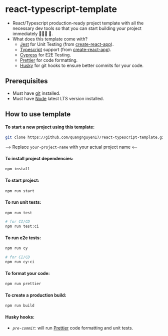 # react-typescript-template

- React/Typescript production-ready project template with all the necessary dev tools so that you can start building your project immediately 🧑🏻‍💻 🚀.
- What does this template come with?
  - [Jest](https://jestjs.io/) for Unit Testing (from [create-react-app](https://create-react-app.dev/)).
  - [Typescript](https://www.typescriptlang.org/) support (from [create-react-app](https://create-react-app.dev/)).
  - [Cypress](https://www.cypress.io/) for E2E Testing.
  - [Prettier](https://prettier.io/) for code formatting.
  - [Husky](https://github.com/typicode/husky) for git hooks to ensure better commits for your code.

## Prerequisites

- Must have [git](https://git-scm.com/) installed.
- Must have [Node](https://nodejs.org/en/) latest LTS version installed.

## How to use template

#### To start a new project using this template:

```bash
git clone https://github.com/quangnguyen17/react-typescript-template.git your-project-name
```

--> Replace `your-project-name` with your actual project name <--

#### To install project dependencies:

```bash
npm install
```

#### To start project:

```bash
npm run start
```

#### To run unit tests:

```bash
npm run test

# for CI/CD
npm run test:ci
```

#### To run e2e tests:

```bash
npm run cy

# for CI/CD
npm run cy:ci
```

#### To format your code:

```bash
npm run prettier
```

#### To create a production build:

```bash
npm run build
```

#### Husky hooks:

- _`pre-commit`_: will run [Prettier](https://prettier.io/) code formatting and unit tests.
